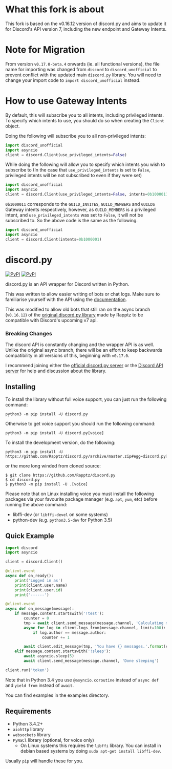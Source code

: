 # What this fork is about

This fork is based on the v0.16.12 version of discord.py and aims to update it for Discord's API version 7, including the new endpoint and Gateway Intents.

# Note for Migration

From version `v0.17.0-beta.4` onwards (ie. all functional versions), the file name for importing was changed from `discord` to `discord_unofficial` to prevent conflict with the updated main `discord.py` library. You will need to change your import code to `import discord_unofficial` instead.

# How to use Gateway Intents

By default, this will subscribe you to all intents, including privileged intents. To specify which intents to use, you should do so when creating the `Client` object. 

Doing the following will subscribe you to all non-privileged intents:
```py
import discord_unofficial
import asyncio
client = discord.Client(use_privileged_intents=False)
```

While doing the following will allow you to specify which intents you wish to subscribe to (In the case that `use_privileged_intents` is set to ``False``, privileged intents will be not subscribed to even if they were set)

```py
import discord_unofficial
import asyncio
client = discord.Client(use_privileged_intents=False, intents=0b1000011)
```

``0b1000011`` corresponds to the `GUILD_INVITES`, `GUILD_MEMBERS` and `GUILDS` Gateway intents respectively, however, as `GUILD_MEMBERS` is a privileged intent, and `use_privileged_intents` was set to ``False``, it will not be subscribed to. So the above code is the same as the following.

```py
import discord_unofficial
import asyncio
client = discord.Client(intents=0b1000001)
```

# discord.py

[![PyPI](https://img.shields.io/pypi/v/discord.py.svg)](https://pypi.python.org/pypi/discord.py/)
[![PyPI](https://img.shields.io/pypi/pyversions/discord.py.svg)](https://pypi.python.org/pypi/discord.py/)

discord.py is an API wrapper for Discord written in Python.

This was written to allow easier writing of bots or chat logs. Make sure to familiarise yourself with the API using the [documentation][doc].

This was modified to allow old bots that still ran on the async branch (`v0.16.12`) of the [original discord.py library][dpygithub] made by Rapptz to be compatible with Discord's upcoming v7 api.

[doc]: http://discordpy.rtfd.org/en/latest
[dpygithub]: https://github.com/Rapptz/discord.py

### Breaking Changes

The discord API is constantly changing and the wrapper API is as well. Unlike the original async branch, there will be an effort to keep backwards compatibility in all versions of this, beginning with `v0.17.0`.

I recommend joining either the [official discord.py server][guild] or the [Discord API server][ch] for help and discussion about the library.

[guild]: https://discord.gg/r3sSKJJ
[ch]: https://discord.gg/discord-api

## Installing

To install the library without full voice support, you can just run the following command:

```
python3 -m pip install -U discord.py
```

Otherwise to get voice support you should run the following command:

```
python3 -m pip install -U discord.py[voice]
```

To install the development version, do the following:

```
python3 -m pip install -U https://github.com/Rapptz/discord.py/archive/master.zip#egg=discord.py[voice]
```

or the more long winded from cloned source:

```
$ git clone https://github.com/Rapptz/discord.py
$ cd discord.py
$ python3 -m pip install -U .[voice]
```

Please note that on Linux installing voice you must install the following packages via your favourite package manager (e.g. `apt`, `yum`, etc) before running the above command:

- libffi-dev (or `libffi-devel` on some systems)
- python<version>-dev (e.g. `python3.5-dev` for Python 3.5)

## Quick Example

```py
import discord
import asyncio

client = discord.Client()

@client.event
async def on_ready():
    print('Logged in as')
    print(client.user.name)
    print(client.user.id)
    print('------')

@client.event
async def on_message(message):
    if message.content.startswith('!test'):
        counter = 0
        tmp = await client.send_message(message.channel, 'Calculating messages...')
        async for log in client.logs_from(message.channel, limit=100):
            if log.author == message.author:
                counter += 1

        await client.edit_message(tmp, 'You have {} messages.'.format(counter))
    elif message.content.startswith('!sleep'):
        await asyncio.sleep(5)
        await client.send_message(message.channel, 'Done sleeping')

client.run('token')
```

Note that in Python 3.4 you use `@asyncio.coroutine` instead of `async def` and `yield from` instead of `await`.

You can find examples in the examples directory.

## Requirements

- Python 3.4.2+
- `aiohttp` library
- `websockets` library
- `PyNaCl` library (optional, for voice only)
    - On Linux systems this requires the `libffi` library. You can install in
      debian based systems by doing `sudo apt-get install libffi-dev`.

Usually `pip` will handle these for you.
